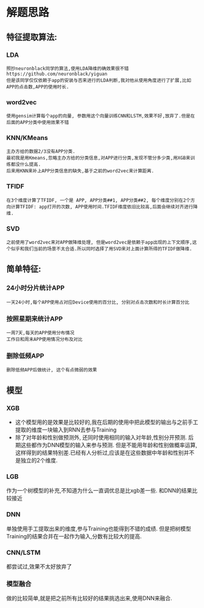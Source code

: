 # 解题思路

## 特征提取算法:
### LDA

	照抄neuronblack同学的算法,使用LDA降维的确效果很不错 https://github.com/neuronblack/yiguan
	但是该同学仅仅依赖于app的安装与否来进行的LDA判断,我对他从使用角度进行了扩展,比如APP的点击数,APP的使用时长.

### word2vec

	使用gensim计算每个app的向量, 参数用这个向量训练CNN和LSTM,效果不好,放弃了.但是在后面的APP分类中使用效果不错
	
### KNN/KMeans

	主办方给的数据2/3没有APP分类. 
	最初我是用Kmeans,忽略主办方给的分类信息,对APP进行分类,发现不管分多少类,用XGB来训练都没什么提高.
	后来用KNN来补上APP分类信息的缺失,基于之前的word2vec来计算距离.


### TFIDF
	
	在3个维度计算了TFIDF, 一个是 APP, APP分类##1, APP分类##2, 每个维度分别在2个方向计算TFIDF: app打开的次数, APP使用时间.TFIDF维度依旧比较高,后面会继续对齐进行降维.

### SVD
	
	之前使用了word2vec来对APP做降维处理, 但是word2vec是依赖于app出现的上下文顺序,这个似乎和我们当前的场景不太合适.所以同时选择了用SVD来对上面计算所得的TFIDF做降维.


## 简单特征:
	
### 24小时分片统计APP
	
	一天24小时,每个APP使用占对应Device使用的百分比, 分别对点击次数和时长计算百分比
	
### 按照星期来统计APP
    
    一周7天,每天的APP使用分布情况
    工作日和周末APP使用情况分布及对比	

### 删除低频APP
	
	删除低频APP后做统计, 这个有点微弱的效果



## 模型
### XGB

- 这个模型用的是效果是比较好的,我在后期的使用中把此模型的输出与之前手工提取的维度一块输入到RNN去参与Training
- 除了对年龄和性别做预测外, 还同时使用相同的输入对年龄,性别分开预测. 后期这些都作为DNN模型的输入来参与预测. 但是不能用年龄和性别做概率运算,这样得到的结果特别差.已经有人分析过,应该是在这些数据中年龄和性别并不是独立的2个维度.

### LGB

作为一个树模型的补充,不知道为什么一直调优总是比xgb差一些. 和DNN的结果比较接近

### DNN

单独使用手工提取出来的维度,参与Training也能得到不错的成绩. 但是把树模型Training的结果合并在一起作为输入,分数有比较大的提高.

### CNN/LSTM

都尝试过,效果不太好放弃了

### 模型融合

做的比较简单,就是把之前所有比较好的结果挑选出来,使用DNN来融合.

